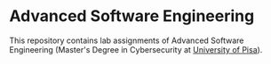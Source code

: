 # Advanced Software Engineering

This repository contains lab assignments of Advanced Software Engineering (Master's Degree in Cybersecurity at [University of Pisa](https://cysec.unipi.it/)).
